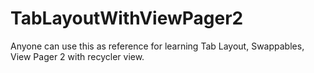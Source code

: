 # TabLayoutWithViewPager2
Anyone can use this as reference for learning Tab Layout, Swappables, View Pager 2 with recycler view.
